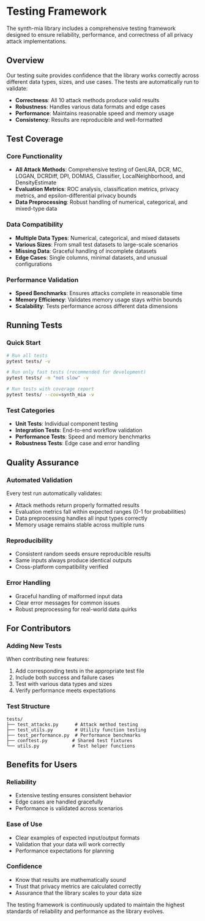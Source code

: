# Testing Framework

The synth-mia library includes a comprehensive testing framework designed to ensure reliability, performance, and correctness of all privacy attack implementations.

## Overview

Our testing suite provides confidence that the library works correctly across different data types, sizes, and use cases. The tests are automatically run to validate:

- **Correctness**: All 10 attack methods produce valid results
- **Robustness**: Handles various data formats and edge cases  
- **Performance**: Maintains reasonable speed and memory usage
- **Consistency**: Results are reproducible and well-formatted

## Test Coverage

### Core Functionality
- **All Attack Methods**: Comprehensive testing of GenLRA, DCR, MC, LOGAN, DCRDiff, DPI, DOMIAS, Classifier, LocalNeighborhood, and DensityEstimate
- **Evaluation Metrics**: ROC analysis, classification metrics, privacy metrics, and epsilon-differential privacy bounds
- **Data Preprocessing**: Robust handling of numerical, categorical, and mixed-type data

### Data Compatibility
- **Multiple Data Types**: Numerical, categorical, and mixed datasets
- **Various Sizes**: From small test datasets to large-scale scenarios
- **Missing Data**: Graceful handling of incomplete datasets
- **Edge Cases**: Single columns, minimal datasets, and unusual configurations

### Performance Validation
- **Speed Benchmarks**: Ensures attacks complete in reasonable time
- **Memory Efficiency**: Validates memory usage stays within bounds
- **Scalability**: Tests performance across different data dimensions

## Running Tests

### Quick Start
```bash
# Run all tests
pytest tests/ -v

# Run only fast tests (recommended for development)
pytest tests/ -m "not slow" -v

# Run tests with coverage report
pytest tests/ --cov=synth_mia -v
```

### Test Categories
- **Unit Tests**: Individual component testing
- **Integration Tests**: End-to-end workflow validation  
- **Performance Tests**: Speed and memory benchmarks
- **Robustness Tests**: Edge case and error handling

## Quality Assurance

### Automated Validation
Every test run automatically validates:
- Attack methods return properly formatted results
- Evaluation metrics fall within expected ranges (0-1 for probabilities)
- Data preprocessing handles all input types correctly
- Memory usage remains stable across multiple runs

### Reproducibility
- Consistent random seeds ensure reproducible results
- Same inputs always produce identical outputs
- Cross-platform compatibility verified

### Error Handling
- Graceful handling of malformed input data
- Clear error messages for common issues
- Robust preprocessing for real-world data quirks

## For Contributors

### Adding New Tests
When contributing new features:
1. Add corresponding tests in the appropriate test file
2. Include both success and failure cases
3. Test with various data types and sizes
4. Verify performance meets expectations

### Test Structure
```
tests/
├── test_attacks.py      # Attack method testing
├── test_utils.py        # Utility function testing  
├── test_performance.py  # Performance benchmarks
├── conftest.py         # Shared test fixtures
└── utils.py            # Test helper functions
```

## Benefits for Users

### Reliability
- Extensive testing ensures consistent behavior
- Edge cases are handled gracefully
- Performance is validated across scenarios

### Ease of Use  
- Clear examples of expected input/output formats
- Validation that your data will work correctly
- Performance expectations for planning

### Confidence
- Know that results are mathematically sound
- Trust that privacy metrics are calculated correctly
- Assurance that the library scales to your data size

The testing framework is continuously updated to maintain the highest standards of reliability and performance as the library evolves.
